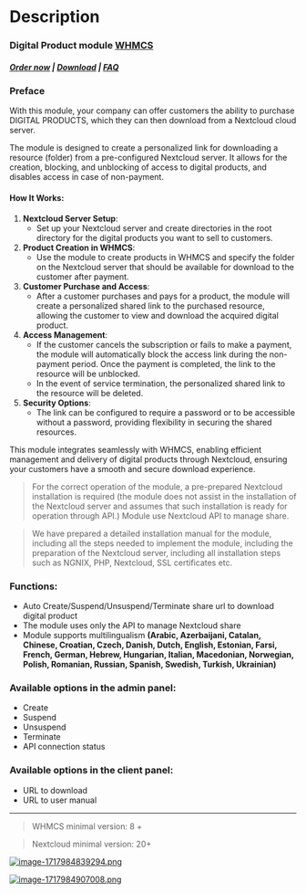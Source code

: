 # Description

### Digital Product module **[WHMCS](https://puqcloud.com/link.php?id=77)** 

#####  [Order now](https://puqcloud.com/index.php?rp=/store/whmcs-module-digital-product) | [Download](https://download.puqcloud.com/WHMCS/servers/PUQ_WHMCS-Digital-Product/) | [FAQ](https://faq.puqcloud.com/)

### Preface

With this module, your company can offer customers the ability to purchase DIGITAL PRODUCTS, which they can then download from a Nextcloud cloud server.

The module is designed to create a personalized link for downloading a resource (folder) from a pre-configured Nextcloud server. It allows for the creation, blocking, and unblocking of access to digital products, and disables access in case of non-payment.

#### How It Works:

1. **Nextcloud Server Setup**: 
    - Set up your Nextcloud server and create directories in the root directory for the digital products you want to sell to customers.
2. **Product Creation in WHMCS**:
    - Use the module to create products in WHMCS and specify the folder on the Nextcloud server that should be available for download to the customer after payment.
3. **Customer Purchase and Access**:
    - After a customer purchases and pays for a product, the module will create a personalized shared link to the purchased resource, allowing the customer to view and download the acquired digital product.
4. **Access Management**:
    - If the customer cancels the subscription or fails to make a payment, the module will automatically block the access link during the non-payment period. Once the payment is completed, the link to the resource will be unblocked.
    - In the event of service termination, the personalized shared link to the resource will be deleted.
5. **Security Options**:
    - The link can be configured to require a password or to be accessible without a password, providing flexibility in securing the shared resources.

This module integrates seamlessly with WHMCS, enabling efficient management and delivery of digital products through Nextcloud, ensuring your customers have a smooth and secure download experience.

>For the correct operation of the module, a pre-prepared Nextcloud installation is required (the module does not assist in the installation of the Nextcloud server and assumes that such installation is ready for operation through API.) Module use Nextcloud API to manage share.

>We have prepared a detailed installation manual for the module, including all the steps needed to implement the module, including the preparation of the Nextcloud server, including all installation steps such as NGNIX, PHP, Nextcloud, SSL certificates etc.

### Functions:

- Auto Create/Suspend/Unsuspend/Terminate share url to download digital product
- The module uses only the API to manage Nextcloud share
- Module supports multilingualism **(Arabic, Azerbaijani, Catalan, Chinese, Croatian, Czech, Danish, Dutch, English, Estonian, Farsi, French, German, Hebrew, Hungarian, Italian, Macedonian, Norwegian, Polish, Romanian, Russian, Spanish, Swedish, Turkish, Ukrainian)**

### Available options in the admin panel:

- Create
- Suspend
- Unsuspend
- Terminate
- API connection status

### Available options in the client panel:

- URL to download
- URL to user manual

- - - - - -

>WHMCS minimal version: 8 +

>Nextcloud minimal version: 20+

[![image-1717984839294.png](https://doc.puq.info/uploads/images/gallery/2024-06/scaled-1680-/image-1717984839294.png)](https://doc.puq.info/uploads/images/gallery/2024-06/image-1717984839294.png)

[![image-1717984907008.png](https://doc.puq.info/uploads/images/gallery/2024-06/scaled-1680-/image-1717984907008.png)](https://doc.puq.info/uploads/images/gallery/2024-06/image-1717984907008.png)
